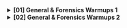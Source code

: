 <details>
  <summary>
  <b>[01] General & Forensics Warmups 1</b></summary>

### Part 1

```bash
# Download a image with link
wget "https://asdfasdfasd"

# Zip a png image
zip flag.zip img.png

# Unzip file
unzip flag.zip

# Show image
eog img.png
```

</details>
<details>
  <summary>
  <b>[02] General & Forensics Warmups 2</b></summary>

```bash
# File does not open
file flag.png // shows is a JPEG

# Rename to JPEG
mv flag.png flag.jpeg

# Save message to file
nano flag.txt // extensions_are_lies

# Use xclip to copy to clipboard
cat flag.txt | xclip -selection clipboard

# How you convert 0x41 from Hexadecimal what would be in ascii
pyton
>>> 0x41
65

# Create an output in python with the result

!/usr/bin/env python 
print "result(%s)" % chr(0x41)

# Make the file executable
chmod +x get_flag.py

# Copy the output to the clipboard
./get_flag.py | xclip -selection clipboard


```
  </details>